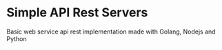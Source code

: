 # Simple API Rest Servers

Basic web service api rest implementation made with Golang, Nodejs and Python
